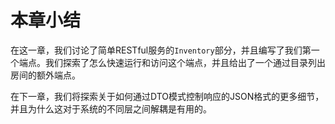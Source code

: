 # 本章小结

在这一章，我们讨论了简单RESTful服务的`Inventory`部分，并且编写了我们第一个端点。我们探索了怎么快速运行和访问这个端点，并且给出了一个通过目录列出房间的额外端点。

在下一章，我们将探索关于如何通过DTO模式控制响应的JSON格式的更多细节，并且为什么这对于系统的不同层之间解耦是有用的。